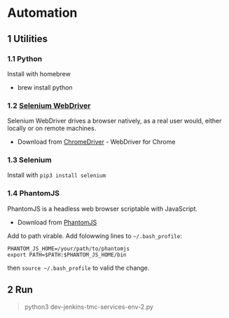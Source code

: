 # Automation

## 1 Utilities

### 1.1 Python

Install with homebrew

- brew install python

### 1.2 [Selenium WebDriver](https://www.selenium.dev/projects/)

Selenium WebDriver drives a browser natively, as a real user would, either locally or on remote machines.

- Download from [ChromeDriver](https://chromedriver.chromium.org/downloads) - WebDriver for Chrome

### 1.3 Selenium

Install with `pip3 install selenium`

### 1.4 PhantomJS

PhantomJS is a headless web browser scriptable with JavaScript.

- Download from [PhantomJS](https://phantomjs.org/download.html)

Add to path virable. Add folowwing lines to `~/.bash_profile`:

```text
PHANTOM_JS_HOME=/your/path/to/phantomjs
export PATH=$PATH:$PHANTOM_JS_HOME/bin
```

then `source ~/.bash_profile` to valid the change.

## 2 Run

> python3 dev-jenkins-tmc-services-env-2.py
